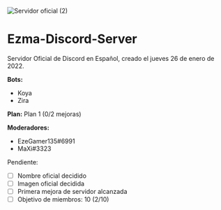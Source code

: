 ![Servidor oficial (2)](https://user-images.githubusercontent.com/73393487/151456192-de8737e0-6b8d-40f5-9d62-9fe788f08586.png)
# Ezma-Discord-Server
Servidor Oficial de Discord en Español, creado el jueves 26 de enero de 2022.

**Bots:**
- Koya
- Zira

**Plan:** Plan 1 (0/2 mejoras)

**Moderadores:**
- EzeGamer135#6991
- MaXi#3323

Pendiente:
- [ ] Nombre oficial decidido
- [ ] Imagen oficial decidida
- [ ] Primera mejora de servidor alcanzada
- [ ] Objetivo de miembros: 10 (2/10)

